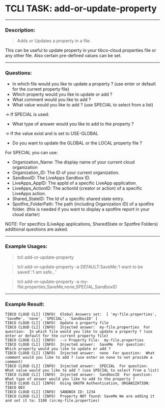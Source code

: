 # TCLI TASK: add-or-update-property

---
### Description:
> Adds or Updates a property in a file.

This can be useful to update property in your tibco-cloud.properties file or any other file. Also certain pre-defined values can be set.

---
### Questions:

* In which file would you like to update a property ? (use enter or default for the current property file)
* Which property would you like to update or add ?
* What comment would you like to add ?
* What value would you like to add ? (use SPECIAL to select from a list)

-> If SPECIAL is used:

* What type of answer would you like to add to the property ?

-> If the value exist and is set to USE-GLOBAL

* Do you want to update the GLOBAL or the LOCAL property file ?

For SPECIAL you can use:

* Organization_Name: The display name of your current cloud organization
* Organization_ID: The ID of your current organization.
* SandboxID: The LiveApps Sandbox ID.
* LiveApps_AppID: The appId of a specific LiveApp application.
* LiveApps_ActionID: The actionId (creator or action) of a specific LiveApps action.
* Shared_StateID: The Id of a specific shared state entry.
* Spotfire_FolderPath: The path (including Organization ID) of a spotfire folder. (this is needed if you want to display a spotfire report in your cloud starter) 

NOTE: For specifics (LiveApp applications, SharedState or Spotfire Folders) additional questions are asked.

---
### Example Usages:

> tcli add-or-update-property

> tcli add-or-update-property -a DEFAULT:SaveMe:'I want to be saved':'I am safe...'

> tcli add-or-update-property -a my-file.properties,SaveMe,none,SPECIAL,SandboxID

---
### Example Result:

```console
TIBCO CLOUD CLI] (INFO)  Global Answers set:  [ 'my-file.properties', 'SaveMe', 'none', 'SPECIAL', 'SandboxID' ]
TIBCO CLOUD CLI] (INFO)  Update a property file
TIBCO CLOUD CLI] (INFO)  Injected answer:  my-file.properties  For question:  In which file would you like to update a property ? (use enter or default for the current property file)
TIBCO CLOUD CLI] (INFO)  --> Property File:  my-file.properties
TIBCO CLOUD CLI] (INFO)  Injected answer:  SaveMe  For question:  Which property would you like to update or add ?
TIBCO CLOUD CLI] (INFO)  Injected answer:  none  For question:  What comment would you like to add ? (use enter on none to not provide a comment)
TIBCO CLOUD CLI] (INFO)  Injected answer:  SPECIAL  For question:  What value would you like to add ? (use SPECIAL to select from a list)
TIBCO CLOUD CLI] (INFO)  Injected answer:  SandboxID  For question:  What type of answer would you like to add to the property ?
TIBCO CLOUD CLI] (INFO)  Using OAUTH Authentication, ORGANIZATION: TIBCO DEV
TIBCO CLOUD CLI] (INFO)  SANDBOX ID: 1234
TIBCO CLOUD CLI] (INFO)  Property NOT found: SaveMe We are adding it and set it to: 3100 (in:my-file.properties) 
```
